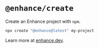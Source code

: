 # `@enhance/create`

Create an Enhance project with `npm`.

```bash
npx create "@enhance@latest" my-project
```

Learn more at [enhance.dev](https://enhance.dev).
